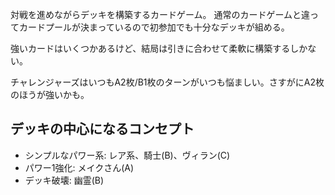 対戦を進めながらデッキを構築するカードゲーム。
通常のカードゲームと違ってカードプールが決まっているので初参加でも十分なデッキが組める。

強いカードはいくつかあるけど、結局は引きに合わせて柔軟に構築するしかない。

チャレンジャーズはいつもA2枚/B1枚のターンがいつも悩ましい。さすがにA2枚のほうが強いかも。

## デッキの中心になるコンセプト

- シンプルなパワー系: レア系、騎士(B)、ヴィラン(C)
- パワー1強化: メイクさん(A)
- デッキ破壊: 幽霊(B)
